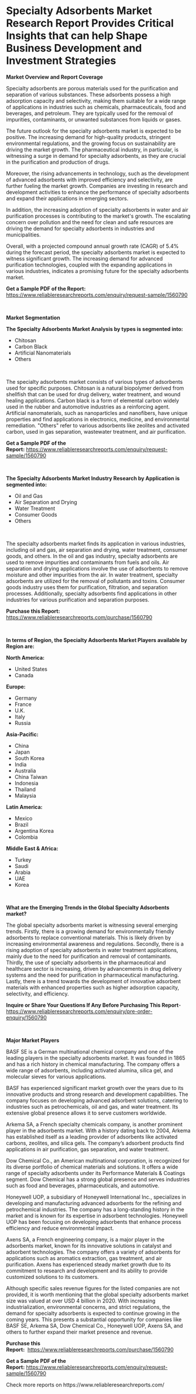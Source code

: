 <p><h1>Specialty Adsorbents Market Research Report Provides Critical Insights that can help Shape Business Development and Investment Strategies</h1></p><p><strong>Market Overview and Report Coverage</strong></p>
<p><p>Specialty adsorbents are porous materials used for the purification and separation of various substances. These adsorbents possess a high adsorption capacity and selectivity, making them suitable for a wide range of applications in industries such as chemicals, pharmaceuticals, food and beverages, and petroleum. They are typically used for the removal of impurities, contaminants, or unwanted substances from liquids or gases.</p><p>The future outlook for the specialty adsorbents market is expected to be positive. The increasing demand for high-quality products, stringent environmental regulations, and the growing focus on sustainability are driving the market growth. The pharmaceutical industry, in particular, is witnessing a surge in demand for specialty adsorbents, as they are crucial in the purification and production of drugs.</p><p>Moreover, the rising advancements in technology, such as the development of advanced adsorbents with improved efficiency and selectivity, are further fueling the market growth. Companies are investing in research and development activities to enhance the performance of specialty adsorbents and expand their applications in emerging sectors.</p><p>In addition, the increasing adoption of specialty adsorbents in water and air purification processes is contributing to the market's growth. The escalating concern over pollution and the need for clean and safe resources are driving the demand for specialty adsorbents in industries and municipalities.</p><p>Overall, with a projected compound annual growth rate (CAGR) of 5.4% during the forecast period, the specialty adsorbents market is expected to witness significant growth. The increasing demand for advanced purification technologies, coupled with the expanding applications in various industries, indicates a promising future for the specialty adsorbents market.</p></p>
<p><strong>Get a Sample PDF of the Report:</strong> <a href="https://www.reliableresearchreports.com/enquiry/request-sample/1560790">https://www.reliableresearchreports.com/enquiry/request-sample/1560790</a></p>
<p>&nbsp;</p>
<p><strong>Market Segmentation</strong></p>
<p><strong>The Specialty Adsorbents Market Analysis by types is segmented into:</strong></p>
<p><ul><li>Chitosan</li><li>Carbon Black</li><li>Artificial Nanomaterials</li><li>Others</li></ul></p>
<p>&nbsp;</p>
<p><p>The specialty adsorbents market consists of various types of adsorbents used for specific purposes. Chitosan is a natural biopolymer derived from shellfish that can be used for drug delivery, water treatment, and wound healing applications. Carbon black is a form of elemental carbon widely used in the rubber and automotive industries as a reinforcing agent. Artificial nanomaterials, such as nanoparticles and nanofibers, have unique properties and find applications in electronics, medicine, and environmental remediation. "Others" refer to various adsorbents like zeolites and activated carbon, used in gas separation, wastewater treatment, and air purification.</p></p>
<p><strong>Get a Sample PDF of the Report:</strong>&nbsp;<a href="https://www.reliableresearchreports.com/enquiry/request-sample/1560790">https://www.reliableresearchreports.com/enquiry/request-sample/1560790</a></p>
<p>&nbsp;</p>
<p><strong>The Specialty Adsorbents Market Industry Research by Application is segmented into:</strong></p>
<p><ul><li>Oil and Gas</li><li>Air Separation and Drying</li><li>Water Treatment</li><li>Consumer Goods</li><li>Others</li></ul></p>
<p>&nbsp;</p>
<p><p>The specialty adsorbents market finds its application in various industries, including oil and gas, air separation and drying, water treatment, consumer goods, and others. In the oil and gas industry, specialty adsorbents are used to remove impurities and contaminants from fuels and oils. Air separation and drying applications involve the use of adsorbents to remove moisture and other impurities from the air. In water treatment, specialty adsorbents are utilized for the removal of pollutants and toxins. Consumer goods industry uses them for purification, filtration, and separation processes. Additionally, specialty adsorbents find applications in other industries for various purification and separation purposes.</p></p>
<p><strong>Purchase this Report:</strong>&nbsp; <a href="https://www.reliableresearchreports.com/purchase/1560790">https://www.reliableresearchreports.com/purchase/1560790</a></p>
<p>&nbsp;</p>
<p><strong>In terms of Region, the Specialty Adsorbents Market Players available by Region are:</strong></p>
<p>
    <p> <strong> North America: </strong>
        <ul>
            <li>United States</li>
            <li>Canada</li>
        </ul>
        </p> 
    <p> <strong> Europe: </strong>
        <ul>
            <li>Germany</li>
            <li>France</li>
            <li>U.K.</li>
            <li>Italy</li>
            <li>Russia</li>
        </ul>
        </p> 
    <p> <strong> Asia-Pacific: </strong>
        <ul>
            <li>China</li>
            <li>Japan</li>
            <li>South Korea</li>
            <li>India</li>
            <li>Australia</li>
            <li>China Taiwan</li>
            <li>Indonesia</li>
            <li>Thailand</li>
            <li>Malaysia</li>
        </ul>
        </p> 
    <p> <strong> Latin America: </strong>
        <ul>
            <li>Mexico</li>
            <li>Brazil</li>
            <li>Argentina Korea</li>
            <li>Colombia</li>
        </ul>
        </p> 
    <p> <strong> Middle East & Africa: </strong>
        <ul>
            <li>Turkey</li>
            <li>Saudi</li>
            <li>Arabia</li>
            <li>UAE</li>
            <li>Korea</li>
        </ul>
    </p>
    </p>
<p>&nbsp;</p>
<p><strong>What are the Emerging Trends in the Global Specialty Adsorbents market?</strong></p>
<p><p>The global specialty adsorbents market is witnessing several emerging trends. Firstly, there is a growing demand for environmentally friendly adsorbents to replace conventional materials. This is likely driven by increasing environmental awareness and regulations. Secondly, there is a rising adoption of specialty adsorbents in water treatment applications, mainly due to the need for purification and removal of contaminants. Thirdly, the use of specialty adsorbents in the pharmaceutical and healthcare sector is increasing, driven by advancements in drug delivery systems and the need for purification in pharmaceutical manufacturing. Lastly, there is a trend towards the development of innovative adsorbent materials with enhanced properties such as higher adsorption capacity, selectivity, and efficiency.</p></p>
<p><strong>Inquire or Share Your Questions If Any Before Purchasing This Report</strong>- <a href="https://www.reliableresearchreports.com/enquiry/pre-order-enquiry/1560790">https://www.reliableresearchreports.com/enquiry/pre-order-enquiry/1560790</a></p>
<p>&nbsp;</p>
<p><strong>Major Market Players</strong></p>
<p><p>BASF SE is a German multinational chemical company and one of the leading players in the specialty adsorbents market. It was founded in 1865 and has a rich history in chemical manufacturing. The company offers a wide range of adsorbents, including activated alumina, silica gel, and molecular sieves for various applications.</p><p>BASF has experienced significant market growth over the years due to its innovative products and strong research and development capabilities. The company focuses on developing advanced adsorbent solutions, catering to industries such as petrochemicals, oil and gas, and water treatment. Its extensive global presence allows it to serve customers worldwide.</p><p>Arkema SA, a French specialty chemicals company, is another prominent player in the adsorbents market. With a history dating back to 2004, Arkema has established itself as a leading provider of adsorbents like activated carbons, zeolites, and silica gels. The company’s adsorbent products find applications in air purification, gas separation, and water treatment.</p><p>Dow Chemical Co., an American multinational corporation, is recognized for its diverse portfolio of chemical materials and solutions. It offers a wide range of specialty adsorbents under its Performance Materials & Coatings segment. Dow Chemical has a strong global presence and serves industries such as food and beverages, pharmaceuticals, and automotive.</p><p>Honeywell UOP, a subsidiary of Honeywell International Inc., specializes in developing and manufacturing advanced adsorbents for the refining and petrochemical industries. The company has a long-standing history in the market and is known for its expertise in adsorbent technologies. Honeywell UOP has been focusing on developing adsorbents that enhance process efficiency and reduce environmental impact.</p><p>Axens SA, a French engineering company, is a major player in the adsorbents market, known for its innovative solutions in catalyst and adsorbent technologies. The company offers a variety of adsorbents for applications such as aromatics extraction, gas treatment, and air purification. Axens has experienced steady market growth due to its commitment to research and development and its ability to provide customized solutions to its customers.</p><p>Although specific sales revenue figures for the listed companies are not provided, it is worth mentioning that the global specialty adsorbents market size was valued at over USD 4 billion in 2020. With increasing industrialization, environmental concerns, and strict regulations, the demand for specialty adsorbents is expected to continue growing in the coming years. This presents a substantial opportunity for companies like BASF SE, Arkema SA, Dow Chemical Co., Honeywell UOP, Axens SA, and others to further expand their market presence and revenue.</p></p>
<p><strong>Purchase this Report:</strong>&nbsp;&nbsp;<a href="https://www.reliableresearchreports.com/purchase/1560790">https://www.reliableresearchreports.com/purchase/1560790</a></p>
<p></p>
<p><strong>Get a Sample PDF of the Report:</strong>&nbsp;<a href="https://www.reliableresearchreports.com/enquiry/request-sample/1560790">https://www.reliableresearchreports.com/enquiry/request-sample/1560790</a></p>
<p>Check more reports on https://www.reliableresearchreports.com/</p>